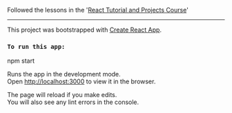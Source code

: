 Followed the lessons in the '[React Tutorial and Projects Course](https://www.udemy.com/react-tutorial-and-projects-course/)'

---

This project was bootstrapped with [Create React App](https://github.com/facebook/create-react-app).

### `To run this app:`

npm start

Runs the app in the development mode.<br>
Open [http://localhost:3000](http://localhost:3000) to view it in the browser.

The page will reload if you make edits.<br>
You will also see any lint errors in the console.

